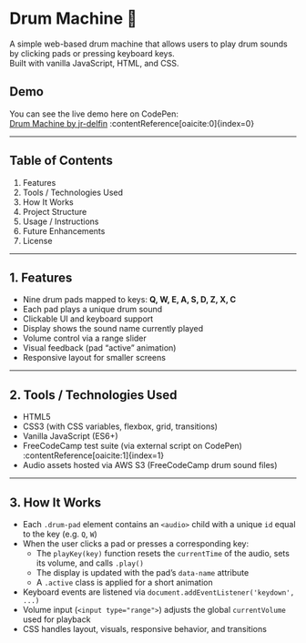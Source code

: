 # Drum Machine 🎵

A simple web-based drum machine that allows users to play drum sounds by clicking pads or pressing keyboard keys.  
Built with vanilla JavaScript, HTML, and CSS.

## Demo

You can see the live demo here on CodePen:  
[Drum Machine by jr-delfin](https://codepen.io/jr-delfin/pen/NPxdLvB) :contentReference[oaicite:0]{index=0}

---

## Table of Contents

1. Features  
2. Tools / Technologies Used  
3. How It Works  
4. Project Structure  
5. Usage / Instructions  
6. Future Enhancements  
7. License

---

## 1. Features

- Nine drum pads mapped to keys: **Q, W, E, A, S, D, Z, X, C**  
- Each pad plays a unique drum sound  
- Clickable UI and keyboard support  
- Display shows the sound name currently played  
- Volume control via a range slider  
- Visual feedback (pad “active” animation)  
- Responsive layout for smaller screens

---

## 2. Tools / Technologies Used

- HTML5  
- CSS3 (with CSS variables, flexbox, grid, transitions)  
- Vanilla JavaScript (ES6+)  
- FreeCodeCamp test suite (via external script on CodePen) :contentReference[oaicite:1]{index=1}  
- Audio assets hosted via AWS S3 (FreeCodeCamp drum sound files)  

---

## 3. How It Works

- Each `.drum-pad` element contains an `<audio>` child with a unique `id` equal to the key (e.g. `Q`, `W`)  
- When the user clicks a pad or presses a corresponding key:
  - The `playKey(key)` function resets the `currentTime` of the audio, sets its volume, and calls `.play()`  
  - The display is updated with the pad’s `data-name` attribute  
  - A `.active` class is applied for a short animation  
- Keyboard events are listened via `document.addEventListener('keydown', ...)`  
- Volume input (`<input type="range">`) adjusts the global `currentVolume` used for playback  
- CSS handles layout, visuals, responsive behavior, and transitions
